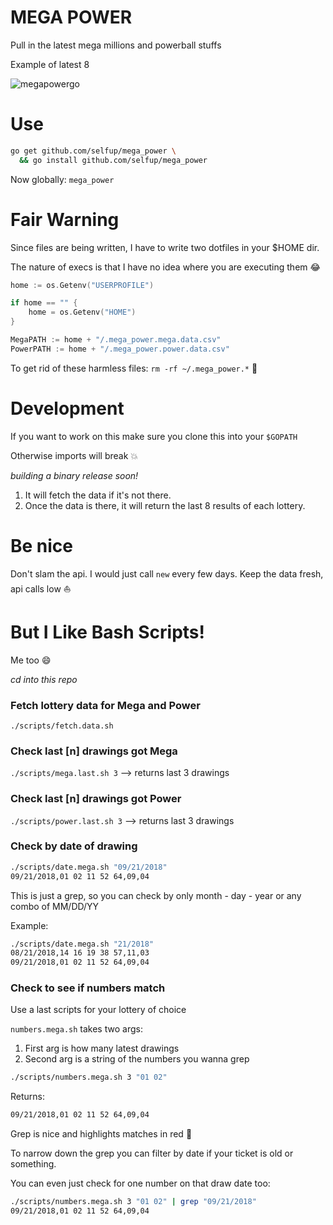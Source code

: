 # MEGA POWER

Pull in the latest mega millions and powerball stuffs

Example of latest 8

![megapowergo](https://user-images.githubusercontent.com/9837366/45861000-d6d20200-bd2f-11e8-8637-9ba205645dc1.png)

# Use

```bash
go get github.com/selfup/mega_power \
  && go install github.com/selfup/mega_power
```

Now globally: `mega_power`

# Fair Warning

Since files are being written, I have to write two dotfiles in your $HOME dir.

The nature of execs is that I have no idea where you are executing them :joy:

```go
home := os.Getenv("USERPROFILE")

if home == "" {
    home = os.Getenv("HOME")
}

MegaPATH := home + "/.mega_power.mega.data.csv"
PowerPATH := home + "/.mega_power.power.data.csv"
```

To get rid of these harmless files: `rm -rf ~/.mega_power.*` :pray:

# Development

If you want to work on this make sure you clone this into your `$GOPATH`

Otherwise imports will break :boom:

_building a binary release soon!_

1. It will fetch the data if it's not there.
1. Once the data is there, it will return the last 8 results of each lottery.

# Be nice

Don't slam the api. I would just call `new` every few days. Keep the data fresh, api calls low :boat:   

# But I Like Bash Scripts!

Me too :smile:

_cd into this repo_

### Fetch lottery data for Mega and Power

`./scripts/fetch.data.sh`

### Check last [n] drawings got Mega

`./scripts/mega.last.sh 3` --> returns last 3 drawings

### Check last [n] drawings got Power

`./scripts/power.last.sh 3` --> returns last 3 drawings

### Check by date of drawing

```bash
./scripts/date.mega.sh "09/21/2018"
09/21/2018,01 02 11 52 64,09,04
```

This is just a grep, so you can check by only month - day - year or any combo of MM/DD/YY

Example:

```bash
./scripts/date.mega.sh "21/2018"
08/21/2018,14 16 19 38 57,11,03
09/21/2018,01 02 11 52 64,09,04
```

### Check to see if numbers match

Use a last scripts for your lottery of choice

`numbers.mega.sh` takes two args:

1. First arg is how many latest drawings
1. Second arg is a string of the numbers you wanna grep

```bash
./scripts/numbers.mega.sh 3 "01 02"
```

Returns:

```bash
09/21/2018,01 02 11 52 64,09,04
```

Grep is nice and highlights matches in red :tada:

To narrow down the grep you can filter by date if your ticket is old or something.

You can even just check for one number on that draw date too:

```bash
./scripts/numbers.mega.sh 3 "01 02" | grep "09/21/2018"
09/21/2018,01 02 11 52 64,09,04
```
